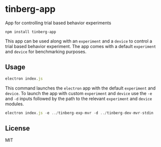# tinberg-app
App for controlling trial based behavior experiments

```
npm install tinberg-app
```

This app can be used along with an `experiment` and a `device` to control a trial based behavior experiment.
The app comes with a default `experiment` and `device` for benchmarking purposes.

## Usage

```js
electron index.js
```

This command launches the `electron` app with the default `experiment` and `device`.
To launch the app with custom `experiment` and `device` use the `-e` and `-d` inputs followed by the path to the relevant `experiment` and `device` modules.

```js
electron index.js -e ../tinberg-exp-mvr -d ../tinberg-dev-mvr-stdin
```

## License
MIT
